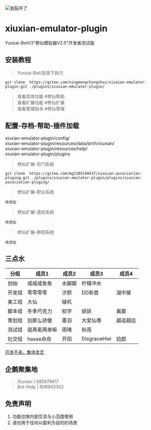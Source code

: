 ![我裂开了](https://s1.ax1x.com/2022/11/02/xH9Kcd.jpg)
# xiuxian-emulator-plugin         
Yunzai-BotV3"修仙模拟器V2.0"开发者测试版                  

## 安装教程      

> Yunzai-Bot/目录下执行      
```
git clone  https://gitee.com/ningmengchongshui/xiuxian-emulator-plugin.git ./plugins/xiuxian-emulator-plugin/   
```
> 查看具体功能  #修仙帮助      
> 查看扩展功能  #修仙扩展              
> 查看管理指令  #修仙管理               

## 配置-存档-帮助-插件加载   
xiuxian-emulator-plugin/config/            
xiuxian-emulator-plugin/resources/data/birth/xiuxian/     
xiuxian-emulator-plugin/resources/help/         
xiuxian-emulator-plugin/plugins          
>修仙扩展-宗门系统
```
git clone  https://gitee.com/mg1105194437/xiuxian-association-pluging.git ./plugins/xiuxian-emulator-plugin/plugins/xiuxian-association-pluging/      
```
>修仙扩展-职业系统
```
待添加   
```
>修仙扩展-道侣系统
```
待添加   
```
>修仙扩展-种田系统
```
待添加   
```

## 三点水

分组  | 成员1 | 成员2 | 成员3 | 成员4
------------- | ------------- | ------------- | ------------- | -------------
创始  | 咸咸咸鱼鱼  | 水脚脚  | 柠檬冲水  | 
开发组  | 零零零零  | 汐颜  | DD斩首  | 湖中屋
美工组  | 大仙  | 啵叽  |   | 
脚本组  | 冬季巧克力  | 权学  | 妖妖 | 离散
策划组  | 别那么骄傲  | 墨羽  | 大爱仙尊  | 越追越远
测试组  |  就再氪两单嘛 | 雨晴  | 秋雨  | 
社交组  |  hasee舟舟 | 开阳  | DisgraceHiei  | 拾郎  


[开发不易，集体卖艺](https://afdian.net/a/ningmengchongshui)    

## 企鹅聚集地
>Xiuxian   | 685979617    
>Bot-Help  | 806943302     
  

## 免责声明       
1. 功能仅限内部交流与小范围使用       
2. 请勿用于任何以盈利为目的的场景    